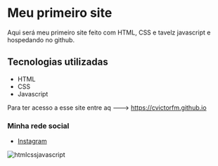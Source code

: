 # Meu primeiro site

Aqui será meu primeiro site feito com HTML, CSS e tavelz javascript e hospedando no github.

## Tecnologias utilizadas
- HTML
- CSS
- Javascript

Para ter acesso a esse site entre aq ---> <https://cvictorfm.github.io>

### Minha rede social

- [Instagram](https//:instagram.com)


![htmlcssjavascript](https://github.com/user-attachments/assets/53ff47d3-8149-49a6-b3b0-2647567ceca7)
